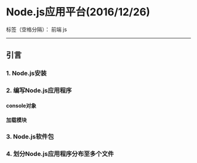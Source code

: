 ﻿# Node.js应用平台(2016/12/26)

标签（空格分隔）： 前端 js

---

## **引言**
### **1. Node.js安装**
### **2. 编写Node.js应用程序**
#### **console对象**
#### **加载模块**
### **3. Node.js软件包**
### **4. 划分Node.js应用程序分布至多个文件**




